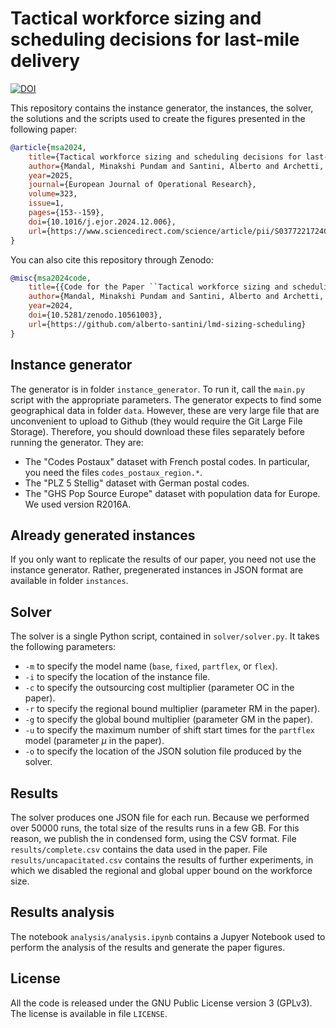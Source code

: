 # Tactical workforce sizing and scheduling decisions for last-mile delivery

[![DOI](https://zenodo.org/badge/746964619.svg)](https://zenodo.org/doi/10.5281/zenodo.10561002)

This repository contains the instance generator, the instances, the solver, the solutions and the scripts used to create the figures presented in the following paper:
```bib
@article{msa2024,
    title={Tactical workforce sizing and scheduling decisions for last-mile delivery},
    author={Mandal, Minakshi Pundam and Santini, Alberto and Archetti, Claudia},
    year=2025,
    journal={European Journal of Operational Research},
    volume=323,
    issue=1,
    pages={153--159},
    doi={10.1016/j.ejor.2024.12.006},
    url={https://www.sciencedirect.com/science/article/pii/S0377221724009482}
}
```

You can also cite this repository through Zenodo:
```bib
@misc{msa2024code,
    title={{Code for the Paper ``Tactical workforce sizing and scheduling decisions for last-mile delivery''}},
    author={Mandal, Minakshi Pundam and Santini, Alberto and Archetti, Claudia},
    year=2024,
    doi={10.5281/zenodo.10561003},
    url={https://github.com/alberto-santini/lmd-sizing-scheduling}
}
```

## Instance generator

The generator is in folder `instance_generator`.
To run it, call the `main.py` script with the appropriate parameters.
The generator expects to find some geographical data in folder `data`.
However, these are very large file that are unconvenient to upload to Github (they would require the Git Large File Storage).
Therefore, you should download these files separately before running the generator.
They are:
* The "Codes Postaux" dataset with French postal codes. In particular, you need the files `codes_postaux_region.*`.
* The "PLZ 5 Stellig" dataset with German postal codes.
* The "GHS Pop Source Europe" dataset with population data for Europe. We used version R2016A.

## Already generated instances

If you only want to replicate the results of our paper, you need not use the instance generator.
Rather, pregenerated instances in JSON format are available in folder `instances`.

## Solver

The solver is a single Python script, contained in `solver/solver.py`.
It takes the following parameters:
* `-m` to specify the model name (`base`, `fixed`, `partflex`, or `flex`).
* `-i` to specify the location of the instance file.
* `-c` to specify the outsourcing cost multiplier (parameter OC in the paper).
* `-r` to specify the regional bound multiplier (parameter RM in the paper).
* `-g` to specify the global bound multiplier (parameter GM in the paper).
* `-u` to specify the maximum number of shift start times for the `partflex` model (parameter $\mu$ in the paper).
* `-o` to specify the location of the JSON solution file produced by the solver.

## Results

The solver produces one JSON file for each run.
Because we performed over 50000 runs, the total size of the results runs in a few GB.
For this reason, we publish the in condensed form, using the CSV format.
File `results/complete.csv` contains the data used in the paper.
File `results/uncapacitated.csv` contains the results of further experiments, in which we disabled the regional and global upper bound on the workforce size.

## Results analysis

The notebook `analysis/analysis.ipynb` contains a Jupyer Notebook used to perform the analysis of the results and generate the paper figures.

## License

All the code is released under the GNU Public License version 3 (GPLv3).
The license is available in file `LICENSE`.
